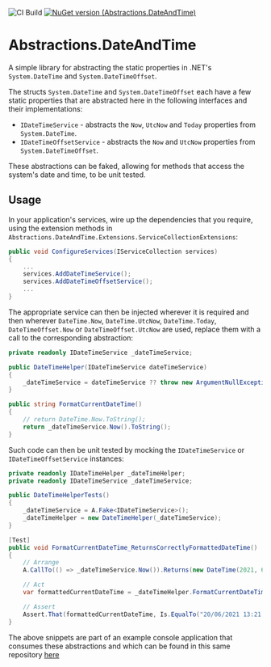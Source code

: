 ![CI Build](https://github.com/MJB222398/Abstractions.DateAndTime/actions/workflows/ci.yml/badge.svg)
[![NuGet version (Abstractions.DateAndTime)](https://img.shields.io/nuget/v/Abstractions.DateAndTime.svg)](https://www.nuget.org/packages/Abstractions.DateAndTime)

# Abstractions.DateAndTime
A simple library for abstracting the static properties in .NET's `System.DateTime` and `System.DateTimeOffset`.

The structs `System.DateTime` and `System.DateTimeOffset` each have a few static properties that are abstracted here in the following interfaces and their implementations:

- `IDateTimeService` - abstracts the `Now`, `UtcNow` and `Today` properties from `System.DateTime`.
- `IDateTimeOffsetService` - abstracts the `Now` and `UtcNow` properties from `System.DateTimeOffset`.

These abstractions can be faked, allowing for methods that access the system's date and time, to be unit tested. 

## Usage

In your application's services, wire up the dependencies that you require, using the extension methods in `Abstractions.DateAndTime.Extensions.ServiceCollectionExtensions`:

```csharp
public void ConfigureServices(IServiceCollection services)
{
    ...
    services.AddDateTimeService();
    services.AddDateTimeOffsetService();
    ...
}
```

The appropriate service can then be injected wherever it is required and then wherever `DateTime.Now`, `DateTime.UtcNow`, `DateTime.Today`, `DateTimeOffset.Now` or `DateTimeOffset.UtcNow` are used, replace them with a call to the corresponding abstraction:

```csharp
private readonly IDateTimeService _dateTimeService;

public DateTimeHelper(IDateTimeService dateTimeService)
{
    _dateTimeService = dateTimeService ?? throw new ArgumentNullException(nameof(dateTimeService));
}

public string FormatCurrentDateTime()
{
    // return DateTime.Now.ToString();
    return _dateTimeService.Now().ToString();
}
```

Such code can then be unit tested by mocking the `IDateTimeService` or `IDateTimeOffsetService` instances:

```csharp
private readonly IDateTimeHelper _dateTimeHelper;
private readonly IDateTimeService _dateTimeService;

public DateTimeHelperTests()
{
    _dateTimeService = A.Fake<IDateTimeService>();
    _dateTimeHelper = new DateTimeHelper(_dateTimeService);
}

[Test]
public void FormatCurrentDateTime_ReturnsCorrectlyFormattedDateTime()
{
    // Arrange
    A.CallTo(() => _dateTimeService.Now()).Returns(new DateTime(2021, 6, 20, 13, 21, 04));

    // Act
    var formattedCurrentDateTime = _dateTimeHelper.FormatCurrentDateTime();

    // Assert
    Assert.That(formattedCurrentDateTime, Is.EqualTo("20/06/2021 13:21:04"));
}
```

The above snippets are part of an example console application that consumes these abstractions and which can be found in this same repository [here](https://github.com/MJB222398/Abstractions.DateAndTime/tree/main/Abstractions.DateAndTime.ExampleApp)

